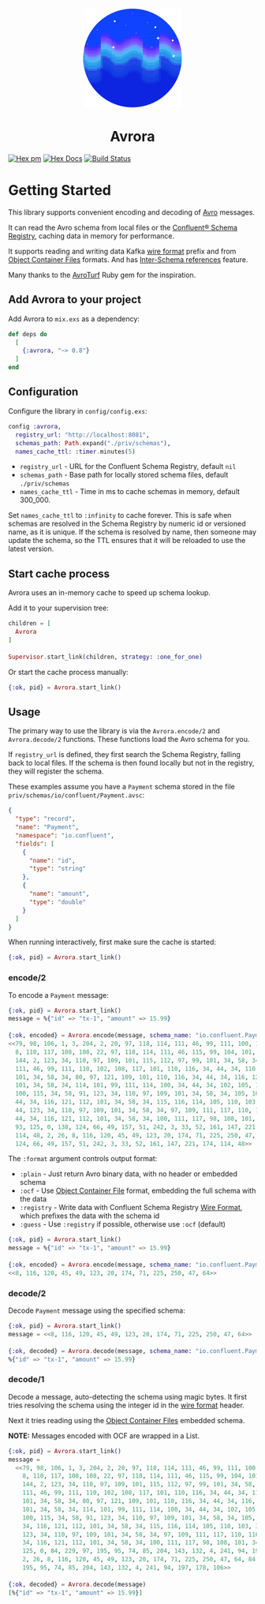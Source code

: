 <p align="center">
    <img id="avroraLogo" width=200 src="/assets/logo.png"/>
    <h1 align="center">Avrora</h1>
</p>

<span id="badges">

[![Hex pm](https://img.shields.io/hexpm/v/avrora.svg?style=flat)](https://hex.pm/packages/avrora)
[![Hex Docs](https://img.shields.io/badge/api-docs-blue.svg?style=flat)](https://hexdocs.pm/avrora)
[![Build Status](https://travis-ci.org/Strech/avrora.svg?branch=master)](https://travis-ci.org/Strech/avrora)

</span>

# Getting Started

This library supports convenient encoding and decoding of [Avro](https://avro.apache.org/) messages.

It can read the Avro schema from local files or the [Confluent® Schema
Registry](https://www.confluent.io/confluent-schema-registry), caching
data in memory for performance.

It supports reading and writing data Kafka [wire format](https://docs.confluent.io/current/schema-registry/serializer-formatter.html#wire-format)
prefix and from [Object Container Files](https://avro.apache.org/docs/1.8.1/spec.html#Object+Container+Files)
formats. And has [Inter-Schema references](https://github.com/Strech/avrora/wiki/Inter-Schema-references) feature.

Many thanks to the [AvroTurf](https://github.com/dasch/avro_turf) Ruby gem for
the inspiration.

## Add Avrora to your project

Add Avrora to `mix.exs` as a dependency:

```elixir
def deps do
  [
    {:avrora, "~> 0.8"}
  ]
end
```

## Configuration

Configure the library in `config/config.exs`:

```elixir
config :avrora,
  registry_url: "http://localhost:8081",
  schemas_path: Path.expand("./priv/schemas"),
  names_cache_ttl: :timer.minutes(5)
```

- `registry_url` - URL for the Confluent Schema Registry, default `nil`
- `schemas_path` - Base path for locally stored schema files, default `./priv/schemas`
- `names_cache_ttl` - Time in ms to cache schemas in memory, default 300_000.

Set `names_cache_ttl` to `:infinity` to cache forever. This is safe when
schemas are resolved in the Schema Registry by numeric id or versioned name, as
it is unique. If the schema is resolved by name, then someone may update the
schema, so the TTL ensures that it will be reloaded to use the latest version.

## Start cache process

Avrora uses an in-memory cache to speed up schema lookup.

Add it to your supervision tree:

```elixir
children = [
  Avrora
]

Supervisor.start_link(children, strategy: :one_for_one)
```

Or start the cache process manually:

```elixir
{:ok, pid} = Avrora.start_link()
```

## Usage

The primary way to use the library is via the `Avrora.encode/2` and
`Avrora.decode/2` functions. These functions load the Avro schema for you.

If `registry_url` is defined, they first search the Schema Registry, falling
back to local files. If the schema is then found locally but not in the
registry, they will register the schema.

These examples assume you have a `Payment` schema stored in the file
`priv/schemas/io/confluent/Payment.avsc`:

```json
{
  "type": "record",
  "name": "Payment",
  "namespace": "io.confluent",
  "fields": [
    {
      "name": "id",
      "type": "string"
    },
    {
      "name": "amount",
      "type": "double"
    }
  ]
}
```

When running interactively, first make sure the cache is started:

```elixir
{:ok, pid} = Avrora.start_link()
```

### encode/2

To encode a `Payment` message:

```elixir
{:ok, pid} = Avrora.start_link()
message = %{"id" => "tx-1", "amount" => 15.99}

{:ok, encoded} = Avrora.encode(message, schema_name: "io.confluent.Payment")
<<79, 98, 106, 1, 3, 204, 2, 20, 97, 118, 114, 111, 46, 99, 111, 100, 101, 99,
  8, 110, 117, 108, 108, 22, 97, 118, 114, 111, 46, 115, 99, 104, 101, 109, 97,
  144, 2, 123, 34, 110, 97, 109, 101, 115, 112, 97, 99, 101, 34, 58, 34, 105,
  111, 46, 99, 111, 110, 102, 108, 117, 101, 110, 116, 34, 44, 34, 110, 97, 109,
  101, 34, 58, 34, 80, 97, 121, 109, 101, 110, 116, 34, 44, 34, 116, 121, 112,
  101, 34, 58, 34, 114, 101, 99, 111, 114, 100, 34, 44, 34, 102, 105, 101, 108,
  100, 115, 34, 58, 91, 123, 34, 110, 97, 109, 101, 34, 58, 34, 105, 100, 34,
  44, 34, 116, 121, 112, 101, 34, 58, 34, 115, 116, 114, 105, 110, 103, 34, 125,
  44, 123, 34, 110, 97, 109, 101, 34, 58, 34, 97, 109, 111, 117, 110, 116, 34,
  44, 34, 116, 121, 112, 101, 34, 58, 34, 100, 111, 117, 98, 108, 101, 34, 125,
  93, 125, 0, 138, 124, 66, 49, 157, 51, 242, 3, 33, 52, 161, 147, 221, 174,
  114, 48, 2, 26, 8, 116, 120, 45, 49, 123, 20, 174, 71, 225, 250, 47, 64, 138,
  124, 66, 49, 157, 51, 242, 3, 33, 52, 161, 147, 221, 174, 114, 48>>
```

The `:format` argument controls output format:

- `:plain` - Just return Avro binary data, with no header or embedded schema
- `:ocf` - Use [Object Container File](https://avro.apache.org/docs/1.8.1/spec.html#Object+Container+Files)
  format, embedding the full schema with the data
- `:registry` - Write data with Confluent Schema Registry
  [Wire Format](https://docs.confluent.io/current/schema-registry/serializer-formatter.html#wire-format),
  which prefixes the data with the schema id
- `:guess` - Use `:registry` if possible, otherwise use `:ocf` (default)

```elixir
{:ok, pid} = Avrora.start_link()
message = %{"id" => "tx-1", "amount" => 15.99}

{:ok, encoded} = Avrora.encode(message, schema_name: "io.confluent.Payment", format: :plain)
<<8, 116, 120, 45, 49, 123, 20, 174, 71, 225, 250, 47, 64>>
```

### decode/2

Decode `Payment` message using the specified schema:

```elixir
{:ok, pid} = Avrora.start_link()
message = <<8, 116, 120, 45, 49, 123, 20, 174, 71, 225, 250, 47, 64>>

{:ok, decoded} = Avrora.decode(message, schema_name: "io.confluent.Payment")
%{"id" => "tx-1", "amount" => 15.99}
```

### decode/1

Decode a message, auto-detecting the schema using magic bytes.
It first tries resolving the schema using the integer id in the
[wire format](https://docs.confluent.io/current/schema-registry/serializer-formatter.html#wire-format)
header.

Next it tries reading using the
[Object Container Files](https://avro.apache.org/docs/1.8.1/spec.html#Object+Container+Files)
embedded schema.

**NOTE:** Messages encoded with OCF are wrapped in a List.

```elixir
{:ok, pid} = Avrora.start_link()
message =
  <<79, 98, 106, 1, 3, 204, 2, 20, 97, 118, 114, 111, 46, 99, 111, 100, 101, 99,
    8, 110, 117, 108, 108, 22, 97, 118, 114, 111, 46, 115, 99, 104, 101, 109, 97,
    144, 2, 123, 34, 110, 97, 109, 101, 115, 112, 97, 99, 101, 34, 58, 34, 105,
    111, 46, 99, 111, 110, 102, 108, 117, 101, 110, 116, 34, 44, 34, 110, 97, 109,
    101, 34, 58, 34, 80, 97, 121, 109, 101, 110, 116, 34, 44, 34, 116, 121, 112,
    101, 34, 58, 34, 114, 101, 99, 111, 114, 100, 34, 44, 34, 102, 105, 101, 108,
    100, 115, 34, 58, 91, 123, 34, 110, 97, 109, 101, 34, 58, 34, 105, 100, 34, 44,
    34, 116, 121, 112, 101, 34, 58, 34, 115, 116, 114, 105, 110, 103, 34, 125, 44,
    123, 34, 110, 97, 109, 101, 34, 58, 34, 97, 109, 111, 117, 110, 116, 34, 44,
    34, 116, 121, 112, 101, 34, 58, 34, 100, 111, 117, 98, 108, 101, 34, 125, 93,
    125, 0, 84, 229, 97, 195, 95, 74, 85, 204, 143, 132, 4, 241, 94, 197, 178, 106,
    2, 26, 8, 116, 120, 45, 49, 123, 20, 174, 71, 225, 250, 47, 64, 84, 229, 97,
    195, 95, 74, 85, 204, 143, 132, 4, 241, 94, 197, 178, 106>>

{:ok, decoded} = Avrora.decode(message)
[%{"id" => "tx-1", "amount" => 15.99}]
```
